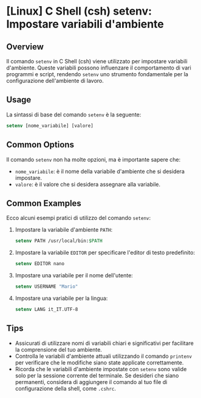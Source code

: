 # [Linux] C Shell (csh) setenv: Impostare variabili d'ambiente

## Overview
Il comando `setenv` in C Shell (csh) viene utilizzato per impostare variabili d'ambiente. Queste variabili possono influenzare il comportamento di vari programmi e script, rendendo `setenv` uno strumento fondamentale per la configurazione dell'ambiente di lavoro.

## Usage
La sintassi di base del comando `setenv` è la seguente:

```csh
setenv [nome_variabile] [valore]
```

## Common Options
Il comando `setenv` non ha molte opzioni, ma è importante sapere che:
- `nome_variabile`: è il nome della variabile d'ambiente che si desidera impostare.
- `valore`: è il valore che si desidera assegnare alla variabile.

## Common Examples
Ecco alcuni esempi pratici di utilizzo del comando `setenv`:

1. Impostare la variabile d'ambiente `PATH`:
   ```csh
   setenv PATH /usr/local/bin:$PATH
   ```

2. Impostare la variabile `EDITOR` per specificare l'editor di testo predefinito:
   ```csh
   setenv EDITOR nano
   ```

3. Impostare una variabile per il nome dell'utente:
   ```csh
   setenv USERNAME "Mario"
   ```

4. Impostare una variabile per la lingua:
   ```csh
   setenv LANG it_IT.UTF-8
   ```

## Tips
- Assicurati di utilizzare nomi di variabili chiari e significativi per facilitare la comprensione del tuo ambiente.
- Controlla le variabili d'ambiente attuali utilizzando il comando `printenv` per verificare che le modifiche siano state applicate correttamente.
- Ricorda che le variabili d'ambiente impostate con `setenv` sono valide solo per la sessione corrente del terminale. Se desideri che siano permanenti, considera di aggiungere il comando al tuo file di configurazione della shell, come `.cshrc`.